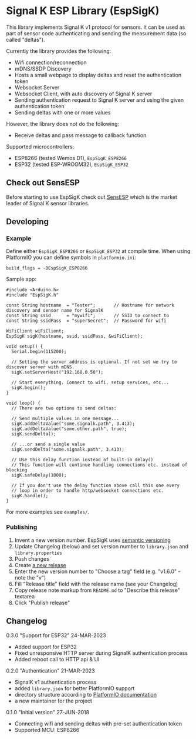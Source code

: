 # Signal K ESP Library (EspSigK)

This library implements Signal K v1 protocol for sensors. It can be used as
part of sensor code authenticating and sending the measurement data (so called "deltas").

Currently the library provides the following:

* Wifi connection/reconnection
* mDNS/SSDP Discovery
* Hosts a small webpage to display deltas and reset the authentication token
* Websocket Server
* Websocket Client, with auto discovery of Signal K server
* Sending authentication request to Signal K server and using the given authentication token
* Sending deltas with one or more values

However, the library does not do the following:
* Receive deltas and pass message to callback function

Supported microcontrollers:
* ESP8266 (tested Wemos D1), `EspSigK_ESP8266`
* ESP32 (tested ESP-WROOM32), `EspSigK_ESP32`

## Check out SensESP

Before starting to use EspSigK check out [SensESP](https://github.com/SignalK/SensESP/) which is the
market leader of Signal K sensor libraries.

## Developing

### Example

Define either `EspSigK_ESP8266` or `EspSigK_ESP32` at compile time. When using PlatformIO you can define
symbols in `platformio.ini`:

```
build_flags = -DEspSigK_ESP8266
```

Sample app:

```
#include <Arduino.h>
#include "EspSigK.h"

const String hostname  = "Tester";       // Hostname for network discovery and sensor name for SignalK
const String ssid      = "mywifi";       // SSID to connect to
const String ssidPass  = "superSecret";  // Password for wifi

WiFiClient wiFiClient;
EspSigK sigK(hostname, ssid, ssidPass, &wiFiClient);

void setup() {
  Serial.begin(115200);

  // Setting the server address is optional. If not set we try to discover server with mDNS.
  sigK.setServerHost("192.168.0.50");   
  
  // Start everything. Connect to wifi, setup services, etc...
  sigK.begin();                         
}

void loop() {
  // There are two options to send deltas:

  // Send multiple values in one message...
  sigK.addDeltaValue("some.signalk.path", 3.413);
  sigK.addDeltaValue("some.other.path", true);
  sigK.sendDelta();
  
  // ...or send a single value
  sigK.sendDelta("some.signalk.path", 3.413);

  // Use this delay function instead of built-in delay()
  // This function will continue handling connections etc. instead of blocking
  sigK.safeDelay(1000);

  // If you don't use the delay function above call this one every
  // loop in order to handle http/websocket connections etc.
  sigK.handle();
}
```

For more examples see `examples/`.

### Publishing

 1. Invent a new version number. EspSigK uses [semantic versioning](https://semver.org/)
 1. Update Changelog (below) and set version number to `library.json` and `library.properties`
 1. Push changes
 1. Create [a new release](https://github.com/mplattu/EspSigK/releases/new)
 1. Enter the new version number to "Choose a tag" field (e.g. "v1.6.0" - note the "v")
 1. Fill "Release title" field with the release name (see your Changelog)
 1. Copy release note markup from `README.md` to "Describe this release" textarea
 1. Click "Publish release"

## Changelog

0.3.0 "Support for ESP32" 24-MAR-2023
 * Added support for ESP32
 * Fixed unresponsive HTTP server during SignalK authentication process
 * Added reboot call to HTTP api & UI

0.2.0 "Authentication" 21-MAR-2023
 * SignalK v1 authentication process
 * added `library.json` for better PlatformIO support
 * directory structure according to [PlatformIO documentation](https://docs.platformio.org/en/latest/librarymanager/creating.html)
 * a new maintainer for the project

0.1.0 "Initial version" 27-JUN-2018
 * Connecting wifi and sending deltas with pre-set authentication token
 * Supported MCU: ESP8266
